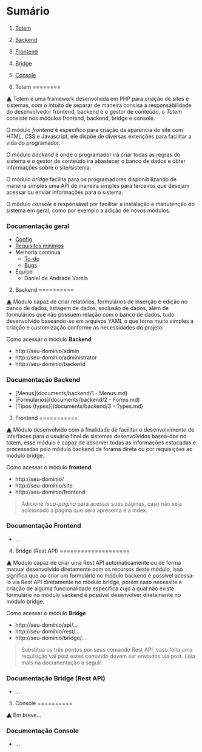 Sumário                                                                                                                                    <a name="summary"></a>
=======

1. [Totem](#intro)
2. [Backend](#backend)
3. [Frontend](#frontend)
4. [Bridge](#bridge)
5. [Console](#console)


1. Totem                                                                                                                                   <a name="intro"></a>
========

[▲](#summary) Totem é uma framework desenvolvida em PHP para criação de sites e 
sistemas, com o intuito de separar de maneira consisa a responsabilidade do desenvolvedor 
frontend, backend e o gestor de conteúdo, o *Totem* consiste nos módulos frontend,
backend, bridge e console.

O módulo *frontend* é específico para criação da aparencia do site com HTML, CSS 
e Javascript, ele dispõe de diversas extenções para facilitar a vida do programador.

O módulo *backend* é onde o programador irá criar todas as regras do sistema e o 
gestor de conteúdo  ira abastecer o banco de dados e obter informações sobre o site/sistema.

O módulo *bridge* facilita para os programadores disponibilizando de maneira simples 
uma API de maneira simples para terceiros que desejam acessar ou enviar informações 
para o sistema.

O módulo *console* é responsável por facilitar a instalação e manutenção do sistema 
em geral, como por exemplo a adição de novos módulos.

### Documentação geral

- [Config](documents/default/config.md)
- [Requisitos mínimos](#)
- Melhoria contínua
    - [To-do](documents/default/todo.md)
    - [Bugs](documents/default/bugs.md)
- Equipe
    - Daniel de Andrade Varela


2. Backend                                                                                                                                 <a name="backend"></a>
==========

[▲](#summary) Módulo capaz de criar relatórios, formulários de inserção e edição 
no banco de dados, listagem de dados, exclusão de dados, além de formulários que 
não possuem relação com o banco de dados, tudo  desenvolvido baseando-se em arquivos 
YAML o que torna muito simples a criação e customização conforme as necessidades 
do projeto.

Como acessar o módulo **Backend** 
- http://seu-domínio/admin
- http://seu-domínio/administrator
- http://seu-domínio/backend

### Documentação Backend

- [Menus](documents/backend/1 - Menus.md)
- [Formulários](documents/backend/2 - Forms.md)
- [Tipos (types)](documents/backend/3 - Types.md)


3. Frontend                                                                                                                                <a name="frontend"></a>
===========

[▲](#summary) Módulo desenvolvido com a finalidade de facilitar o desenvolvimento 
de interfaces para o usuário final de sistemas desenvolvidos basea-dos no totem, 
esse módulo é capaz de absorver todas as informações estocadas e processadas pelo 
módulo backend de forama direta ou por requisições ao módulo bridge.

Como acessar o módulo **frontend** 
- http://seu-domínio/
- http://seu-domínio/site
- http://seu-domínio/frontend

> Adicione */sua-pagina* para acessar suas páginas, caso não seja adicionado a pagina 
> que será apresenta é a index.

### Documentação Frontend

- ...


4. Bridge (Rest API)                                                                                                                       <a name="bridge"></a>
====================

[▲](#summary) Modulo capaz de criar uma Rest API automaticamente ou de forma manual 
desenvolvido diretamente com os recursos deste módulo, isso significa que ao criar 
um formulário no módulo backend é possivel acessa-lo via Rest API diretamente no 
módulo bridge, porém caso necessite a criação de alguma funcionalidade especifica 
cujo a qual não existe formulário no módulo vackend é possivel desenvolver diretamente 
no módulo bridge.

Como acessar o módulo **Bridge** 
- http://seu-domínio/api/...
- http://seu-domínio/rest/...
- http://seu-domínio/bridge/...

> Substitua os três pontos por seus comando Rest API, caso feita uma requisição 
> vai post estes comando devem ser enviados via post. Leia mais na documentação 
> a seguir:

### Documentação Bridge (Rest API)

- ...


5. Console                                                                                                                                 <a name="console"></a>
==========

[▲](#summary) Em breve...

### Documentação Console

- ...
